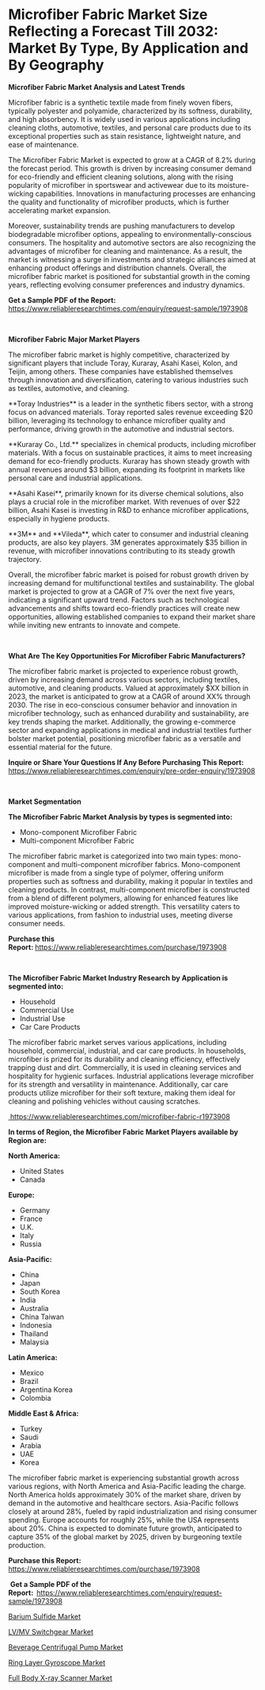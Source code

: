 <p><h1>Microfiber Fabric Market Size Reflecting a Forecast Till 2032: Market By Type, By Application and By Geography</h1></p><p><strong>Microfiber Fabric Market Analysis and Latest Trends</strong></p>
<p><p>Microfiber fabric is a synthetic textile made from finely woven fibers, typically polyester and polyamide, characterized by its softness, durability, and high absorbency. It is widely used in various applications including cleaning cloths, automotive, textiles, and personal care products due to its exceptional properties such as stain resistance, lightweight nature, and ease of maintenance. </p><p>The Microfiber Fabric Market is expected to grow at a CAGR of 8.2% during the forecast period. This growth is driven by increasing consumer demand for eco-friendly and efficient cleaning solutions, along with the rising popularity of microfiber in sportswear and activewear due to its moisture-wicking capabilities. Innovations in manufacturing processes are enhancing the quality and functionality of microfiber products, which is further accelerating market expansion. </p><p>Moreover, sustainability trends are pushing manufacturers to develop biodegradable microfiber options, appealing to environmentally-conscious consumers. The hospitality and automotive sectors are also recognizing the advantages of microfiber for cleaning and maintenance. As a result, the market is witnessing a surge in investments and strategic alliances aimed at enhancing product offerings and distribution channels. Overall, the microfiber fabric market is positioned for substantial growth in the coming years, reflecting evolving consumer preferences and industry dynamics.</p></p>
<p><strong>Get a Sample PDF of the Report:&nbsp;</strong> <a href="https://www.reliableresearchtimes.com/enquiry/request-sample/1973908?utm_campaign=3255&utm_medium=2&utm_source=Github&utm_content=ia&utm_term=02042025&utm_id=microfiber-fabric">https://www.reliableresearchtimes.com/enquiry/request-sample/1973908</a></p>
<p>&nbsp;</p>
<p><strong>Microfiber Fabric Major Market Players</strong></p>
<p><p>The microfiber fabric market is highly competitive, characterized by significant players that include Toray, Kuraray, Asahi Kasei, Kolon, and Teijin, among others. These companies have established themselves through innovation and diversification, catering to various industries such as textiles, automotive, and cleaning.</p><p>**Toray Industries** is a leader in the synthetic fibers sector, with a strong focus on advanced materials. Toray reported sales revenue exceeding $20 billion, leveraging its technology to enhance microfiber quality and performance, driving growth in the automotive and industrial sectors.</p><p>**Kuraray Co., Ltd.** specializes in chemical products, including microfiber materials. With a focus on sustainable practices, it aims to meet increasing demand for eco-friendly products. Kuraray has shown steady growth with annual revenues around $3 billion, expanding its footprint in markets like personal care and industrial applications.</p><p>**Asahi Kasei**, primarily known for its diverse chemical solutions, also plays a crucial role in the microfiber market. With revenues of over $22 billion, Asahi Kasei is investing in R&D to enhance microfiber applications, especially in hygiene products.</p><p>**3M** and **Vileda**, which cater to consumer and industrial cleaning products, are also key players. 3M generates approximately $35 billion in revenue, with microfiber innovations contributing to its steady growth trajectory.</p><p>Overall, the microfiber fabric market is poised for robust growth driven by increasing demand for multifunctional textiles and sustainability. The global market is projected to grow at a CAGR of 7% over the next five years, indicating a significant upward trend. Factors such as technological advancements and shifts toward eco-friendly practices will create new opportunities, allowing established companies to expand their market share while inviting new entrants to innovate and compete.</p></p>
<p>&nbsp;</p>
<p><strong>What Are The Key Opportunities For Microfiber Fabric Manufacturers?</strong></p>
<p><p>The microfiber fabric market is projected to experience robust growth, driven by increasing demand across various sectors, including textiles, automotive, and cleaning products. Valued at approximately $XX billion in 2023, the market is anticipated to grow at a CAGR of around XX% through 2030. The rise in eco-conscious consumer behavior and innovation in microfiber technology, such as enhanced durability and sustainability, are key trends shaping the market. Additionally, the growing e-commerce sector and expanding applications in medical and industrial textiles further bolster market potential, positioning microfiber fabric as a versatile and essential material for the future.</p></p>
<p><strong>Inquire or Share Your Questions If Any Before Purchasing This Report:</strong> <a href="https://www.reliableresearchtimes.com/enquiry/pre-order-enquiry/1973908?utm_campaign=3255&utm_medium=2&utm_source=Github&utm_content=ia&utm_term=02042025&utm_id=microfiber-fabric">https://www.reliableresearchtimes.com/enquiry/pre-order-enquiry/1973908</a></p>
<p>&nbsp;</p>
<p><strong>Market Segmentation</strong></p>
<p><strong>The Microfiber Fabric Market Analysis by types is segmented into:</strong></p>
<p><ul><li>Mono-component Microfiber Fabric</li><li>Multi-component Microfiber Fabric</li></ul></p>
<p><p>The microfiber fabric market is categorized into two main types: mono-component and multi-component microfiber fabrics. Mono-component microfiber is made from a single type of polymer, offering uniform properties such as softness and durability, making it popular in textiles and cleaning products. In contrast, multi-component microfiber is constructed from a blend of different polymers, allowing for enhanced features like improved moisture-wicking or added strength. This versatility caters to various applications, from fashion to industrial uses, meeting diverse consumer needs.</p></p>
<p><strong>Purchase this Report:&nbsp;</strong><a href="https://www.reliableresearchtimes.com/purchase/1973908?utm_campaign=3255&utm_medium=2&utm_source=Github&utm_content=ia&utm_term=02042025&utm_id=microfiber-fabric">https://www.reliableresearchtimes.com/purchase/1973908</a></p>
<p>&nbsp;</p>
<p><strong>The Microfiber Fabric Market Industry Research by Application is segmented into:</strong></p>
<p><ul><li>Household</li><li>Commercial Use</li><li>Industrial Use</li><li>Car Care Products</li></ul></p>
<p><p>The microfiber fabric market serves various applications, including household, commercial, industrial, and car care products. In households, microfiber is prized for its durability and cleaning efficiency, effectively trapping dust and dirt. Commercially, it is used in cleaning services and hospitality for hygienic surfaces. Industrial applications leverage microfiber for its strength and versatility in maintenance. Additionally, car care products utilize microfiber for their soft texture, making them ideal for cleaning and polishing vehicles without causing scratches.</p></p>
<p><a href="https://www.reliableresearchtimes.com/microfiber-fabric-r1973908?utm_campaign=3255&utm_medium=2&utm_source=Github&utm_content=ia&utm_term=02042025&utm_id=microfiber-fabric">&nbsp;https://www.reliableresearchtimes.com/microfiber-fabric-r1973908</a></p>
<p><strong>In terms of Region, the Microfiber Fabric Market Players available by Region are:</strong></p>
<p>
    <p> <strong> North America: </strong>
        <ul>
            <li>United States</li>
            <li>Canada</li>
        </ul>
        </p> 
    <p> <strong> Europe: </strong>
        <ul>
            <li>Germany</li>
            <li>France</li>
            <li>U.K.</li>
            <li>Italy</li>
            <li>Russia</li>
        </ul>
        </p> 
    <p> <strong> Asia-Pacific: </strong>
        <ul>
            <li>China</li>
            <li>Japan</li>
            <li>South Korea</li>
            <li>India</li>
            <li>Australia</li>
            <li>China Taiwan</li>
            <li>Indonesia</li>
            <li>Thailand</li>
            <li>Malaysia</li>
        </ul>
        </p> 
    <p> <strong> Latin America: </strong>
        <ul>
            <li>Mexico</li>
            <li>Brazil</li>
            <li>Argentina Korea</li>
            <li>Colombia</li>
        </ul>
        </p> 
    <p> <strong> Middle East & Africa: </strong>
        <ul>
            <li>Turkey</li>
            <li>Saudi</li>
            <li>Arabia</li>
            <li>UAE</li>
            <li>Korea</li>
        </ul>
    </p>
    </p>
<p><p>The microfiber fabric market is experiencing substantial growth across various regions, with North America and Asia-Pacific leading the charge. North America holds approximately 30% of the market share, driven by demand in the automotive and healthcare sectors. Asia-Pacific follows closely at around 28%, fueled by rapid industrialization and rising consumer spending. Europe accounts for roughly 25%, while the USA represents about 20%. China is expected to dominate future growth, anticipated to capture 35% of the global market by 2025, driven by burgeoning textile production.</p></p>
<p><strong>Purchase this Report: </strong><a href="https://www.reliableresearchtimes.com/purchase/1973908?utm_campaign=3255&utm_medium=2&utm_source=Github&utm_content=ia&utm_term=02042025&utm_id=microfiber-fabric">https://www.reliableresearchtimes.com/purchase/1973908</a></p>
<p>&nbsp;<strong>Get a Sample PDF of the Report:&nbsp;&nbsp;</strong><a href="https://www.reliableresearchtimes.com/enquiry/request-sample/1973908?utm_campaign=3255&utm_medium=2&utm_source=Github&utm_content=ia&utm_term=02042025&utm_id=microfiber-fabric">https://www.reliableresearchtimes.com/enquiry/request-sample/1973908</a></p>
<p><strong></strong></p>
<p><p><a href="https://github.com/zoccohaniech/Market-Research-Report-List-1/blob/main/barium-sulfide-market.md?utm_campaign=3255&utm_medium=2&utm_source=Github&utm_content=ia&utm_term=02042025&utm_id=microfiber-fabric">Barium Sulfide Market</a></p><p><a href="https://www.linkedin.com/pulse/lvmv-switchgear-market-size-share-growth-analysis-type-application-zvsme?utm_campaign=3255&utm_medium=2&utm_source=Github&utm_content=ia&utm_term=02042025&utm_id=microfiber-fabric">LV/MV Switchgear Market</a></p><p><a href="https://www.linkedin.com/pulse/market-analysis-report-beverage-centrifugal-pump-anticipated-w9m3e?utm_campaign=3255&utm_medium=2&utm_source=Github&utm_content=ia&utm_term=02042025&utm_id=microfiber-fabric">Beverage Centrifugal Pump Market</a></p><p><a href="https://www.linkedin.com/pulse/rising-demand-ring-layer-gyroscope-market-influencing-size-bpuoe?utm_campaign=3255&utm_medium=2&utm_source=Github&utm_content=ia&utm_term=02042025&utm_id=microfiber-fabric">Ring Layer Gyroscope Market</a></p><p><a href="https://www.linkedin.com/pulse/full-body-x-ray-scanner-market-report-expected-cagr-131-examines-uwdse?utm_campaign=3255&utm_medium=2&utm_source=Github&utm_content=ia&utm_term=02042025&utm_id=microfiber-fabric">Full Body X-ray Scanner Market</a></p></p>